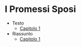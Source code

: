 # I Promessi Sposi

- Testo
    - [Capitolo 1](./testo/capitolo-1.md)
- Riassunto
    - [Capitolo 1](./riassunto/capitolo-1.md)
